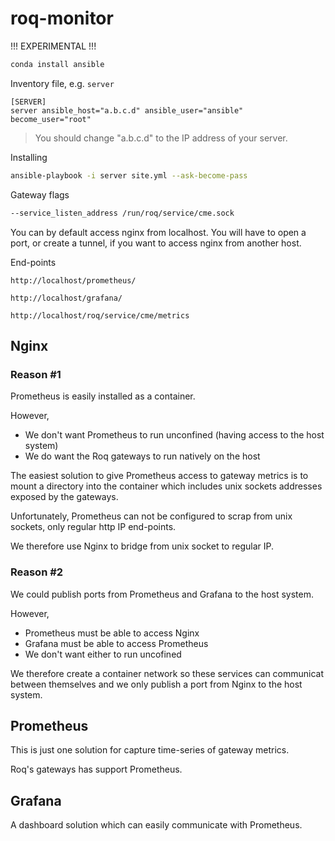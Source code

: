 # roq-monitor

!!! EXPERIMENTAL !!!


```bash
conda install ansible
```

Inventory file, e.g. `server`

```
[SERVER]
server ansible_host="a.b.c.d" ansible_user="ansible" become_user="root"
```

> You should change "a.b.c.d" to the IP address of your server.

Installing

```bash
ansible-playbook -i server site.yml --ask-become-pass
```

Gateway flags

```bash
--service_listen_address /run/roq/service/cme.sock
```

You can by default access nginx from localhost.
You will have to open a port, or create a tunnel, if you want to access nginx from another host.

End-points

```
http://localhost/prometheus/
```

```
http://localhost/grafana/
```

```
http://localhost/roq/service/cme/metrics
```


## Nginx

### Reason #1

Prometheus is easily installed as a container.

However,

* We don't want Prometheus to run unconfined (having access to the host system)
* We do want the Roq gateways to run natively on the host

The easiest solution to give Prometheus access to gateway metrics is to mount
a directory into the container which includes unix sockets addresses exposed by
the gateways.

Unfortunately, Prometheus can not be configured to scrap from unix sockets, only
regular http IP end-points.

We therefore use Nginx to bridge from unix socket to regular IP.

### Reason #2

We could publish ports from Prometheus and Grafana to the host system.

However,

* Prometheus must be able to access Nginx
* Grafana must be able to access Prometheus
* We don't want either to run uncofined

We therefore create a container network so these services can communicat between
themselves and we only publish a port from Nginx to the host system.


## Prometheus

This is just one solution for capture time-series of gateway metrics.

Roq's gateways has support Prometheus.


## Grafana

A dashboard solution which can easily communicate with Prometheus.
